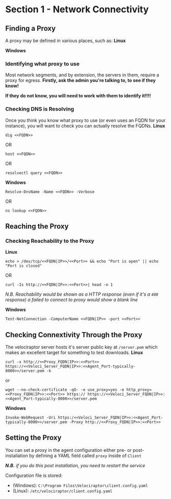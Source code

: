 # Section 1 - Network Connectivity
## Finding a Proxy
A proxy may be defined in various places, such as:
**Linux**

**Windows**

### Identifying what proxy to use
Most network segments, and by extension, the servers in them, require a proxy for egress.  **Firstly, ask the admin you're talking to, to see if they know!**

**If they do not know, you will need to work with them to identify it!!!!** 

### Checking DNS is Resolving
Once you think you know what proxy to use (or even uses an FQDN for your instance), you will want to check you can actually resolve the FQDNs.
  **Linux**
    
    dig <<FQDN>>
    
  OR
  
    host <<FQDN>>
  
  OR
  
    resolvectl query <<FQDN>>

  **Windows**
    
    Resolve-DnsName -Name <<FQDN>> -Verbose
    
  OR 

    ns lookup <<FQDN>>
    

## Reaching the Proxy
### Checking Reachability to the Proxy
  **Linux**

    echo > /dev/tcp/<<FQDN|IP>>/<<Port>> && echo "Port is open" || echo "Port is closed"

  OR
  
    curl -Is http://<<FQDN|IP>>:<<Port>>| head -n 1
*N.B. Reachability would be shown as a HTTP response (even if it's a `400` response) a failed to connect to proxy would show a blank line*


  **Windows**
  
    Test-NetConnection -ComputerName <<FQDN|IP>> -port <<Port>>


## Checking Connextivity Through the Proxy
The velociraptor server hosts it's server public key at `/server.pem` which makes an excellent target for something to test downloads.
  **Linux**

    curl -x http://<<Proxy_FQDN|IP>>:<<Port>> https://<<Veloci_Server_FQDN|IP>>:<<Agent_Port-typically-8000>>/server.pem -k

 or

    wget --no-check-certificate -qO- -e use_proxy=yes -e http_proxy=<<Proxy_FQDN|IP>>:<<Port>> https:// https://<<Veloci_Server_FQDN|IP>>:<<Agent_Port-typically-8000>>/server.pem 


 **Windows**

    Invoke-WebRequest -Uri https:/<<Veloci_Server_FQDN|IP>>:<<Agent_Port-typically-8000>>/server.pem -Proxy http://<<Proxy_FQDN|IP>>:<<Port>>

## Setting the Proxy
You can set a proxy in the agent configuration either pre- or post-installation by defining a YAML field called `proxy` inside of `Client`

***N.B.** if you do this post installation, you need to restart the service*

Configuration file is stored:
* (Windows): `C:\Program Files\Velociraptor\client.config.yaml`
* (Linux): `/etc/velociraptor/client.config.yaml`

